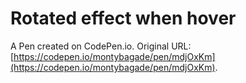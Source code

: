 # Rotated effect when hover

A Pen created on CodePen.io. Original URL: [https://codepen.io/montybagade/pen/mdjOxKm](https://codepen.io/montybagade/pen/mdjOxKm).

